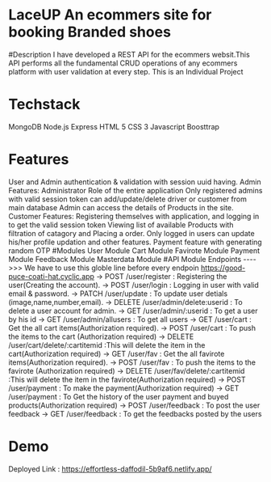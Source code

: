 # LaceUP An ecommers site for booking Branded shoes
#Description
I have developed a REST API for the ecommers websit.This API performs all the fundamental CRUD operations of any ecommers platform with user validation at every step.
This is an Individual Project
# Techstack
MongoDB
Node.js
Express
HTML 5
CSS 3
Javascript
Boosttrap
# Features
User and Admin authentication & validation with session uuid having.
Admin Features:
Administrator Role of the entire application
Only registered admins with valid session token can add/update/delete driver or customer from main database
Admin can access the details of Products in the site.
Customer Features:
Registering themselves with application, and logging in to get the valid session token
Viewing list of available Products with filtration of catagory and Placing a order.
Only logged in users can update his/her profile updation and other features.
Payment feature with generating random OTP
#Modules
User Module
Cart Module
Favirote Module
Payment Module
Feedback Module
Masterdata Module
#API Module Endpoints
---->>> We have to use this globle line before every endpoin https://good-puce-coati-hat.cyclic.app
-> POST   /user/register : Registering the user(Creating the account).
-> POST   /user/login : Logging in user with valid email & password.
-> PATCH  /user/update : To update user detials (image,name,number,email).
-> DELETE /user/admin/delete:userid : To delete a user account for admin.
-> GET    /user/admin/:userid : To get a user by his id
-> GET    /user/admin/allusers : To get all users
-> GET    /user/cart : Get the all cart items(Authorization required).
-> POST   /user/cart : To push the items to the cart (Authorization required)
-> DELETE /user/cart/delete/:cartitemid :This will delete the item in the cart(Authorization required)
-> GET    /user/fav : Get the all favirote items(Authorization required).
-> POST   /user/fav : To push the items to the favirote (Authorization required)
-> DELETE /user/fav/delete/:cartitemid :This will delete the item in the favirote(Authorization required)
-> POST   /user/payment : To make the payment(Authorization required)
-> GET    /user/payment : To Get the history of the user payment and buyed products(Authorization required)
-> POST   /user/feedback : To post the user feedback
-> GET    /user/feedback : To get the feedbacks posted by the users
# Demo
Deployed Link : https://effortless-daffodil-5b9af6.netlify.app/
